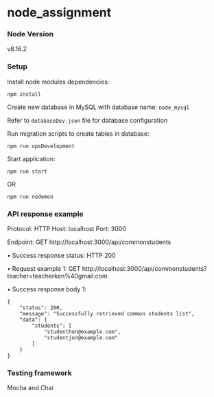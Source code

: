 # node_assignment

### Node Version
v8.16.2

### Setup

Install node modules dependencies:
```
npm install
```

Create new database in MySQL with database name: ```node_mysql```

Refer to ```databaseDev.json``` file for database configuration


Run migration scripts to create tables in database:
```
npm run upsDevelopment
```

Start application:
```
npm run start
```
OR
```
npm run nodemon
```

### API response example

Protocol: HTTP
Host: localhost
Port: 3000

Endpoint: GET http://localhost:3000/api/commonstudents

• Success response status: HTTP 200

• Request example 1: GET http://localhost:3000/api/commonstudents?teacher=teacherken%40gmail.com

• Success response body 1:
```
{
    "status": 200,
    "message": "Successfully retrieved common students list",
    "data": {
        "students": [
            "studenthon@example.com",
            "studentjon@example.com"
        ]
    }
}
```

### Testing framework

Mocha and Chai


